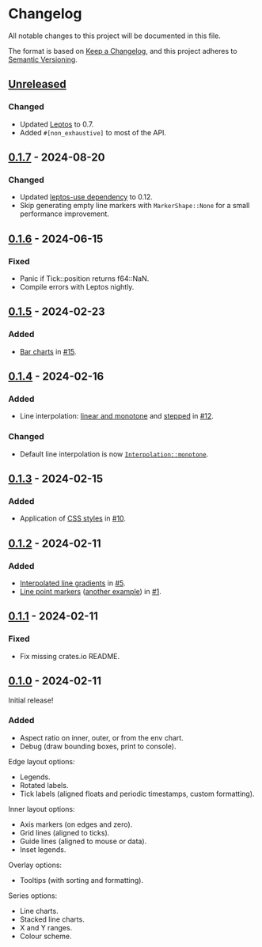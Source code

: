 # Changelog

All notable changes to this project will be documented in this file.

The format is based on [Keep a Changelog](https://keepachangelog.com/en/1.1.0/),
and this project adheres to [Semantic Versioning](https://semver.org/spec/v2.0.0.html).

## [Unreleased]

<!-- Added for new features. -->
<!-- Changed for changes in existing functionality. -->
<!-- Deprecated for soon-to-be removed features. -->
<!-- Removed for now removed features. -->
<!-- Fixed for any bug fixes. -->
<!-- Security in case of vulnerabilities. -->

### Changed
- Updated [Leptos](https://github.com/leptos-rs/leptos) to 0.7.
- Added `#[non_exhaustive]` to most of the API.

## [0.1.7] - 2024-08-20
### Changed
- Updated [leptos-use dependency](https://github.com/Synphonyte/leptos-use) to 0.12.
- Skip generating empty line markers with `MarkerShape::None` for a small performance improvement.

## [0.1.6] - 2024-06-15
### Fixed
- Panic if Tick::position returns f64::NaN.
- Compile errors with Leptos nightly.

## [0.1.5] - 2024-02-23
### Added
- [Bar charts](https://feral-dot-io.github.io/leptos-chartistry/examples.html#bar-chart) in [#15].

## [0.1.4] - 2024-02-16
### Added
- Line interpolation: [linear and monotone](https://feral-dot-io.github.io/leptos-chartistry/examples.html#linear-and-monotone) and [stepped](https://feral-dot-io.github.io/leptos-chartistry/examples.html#stepped) in [#12].
### Changed
- Default line interpolation is now [`Interpolation::monotone`](https://docs.rs/leptos-chartistry/latest/leptos_chartistry/enum.Interpolation.html#variant.Monotone).

## [0.1.3] - 2024-02-15
### Added
- Application of [CSS styles](https://feral-dot-io.github.io/leptos-chartistry/examples.html#css-styles) in [#10].

## [0.1.2] - 2024-02-11
### Added
- [Interpolated line gradients](https://feral-dot-io.github.io/leptos-chartistry/examples.html#line-colour-scheme) in [#5].
- [Line point markers](https://feral-dot-io.github.io/leptos-chartistry/examples.html#point-markers) ([another example](https://feral-dot-io.github.io/leptos-chartistry/examples.html#point-markers-2)) in [#1].

## [0.1.1] - 2024-02-11
### Fixed
- Fix missing crates.io README.

## [0.1.0] - 2024-02-11
Initial release!

### Added
- Aspect ratio on inner, outer, or from the env chart.
- Debug (draw bounding boxes, print to console).

Edge layout options:
- Legends.
- Rotated labels.
- Tick labels (aligned floats and periodic timestamps, custom formatting).

Inner layout options:
- Axis markers (on edges and zero).
- Grid lines (aligned to ticks).
- Guide lines (aligned to mouse or data).
- Inset legends.

Overlay options:
- Tooltips (with sorting and formatting).

Series options:
- Line charts.
- Stacked line charts.
- X and Y ranges.
- Colour scheme.


[#1]: https://github.com/feral-dot-io/leptos-chartistry/pull/1
[#5]: https://github.com/feral-dot-io/leptos-chartistry/pull/5
[#10]: https://github.com/feral-dot-io/leptos-chartistry/pull/10
[#12]: https://github.com/feral-dot-io/leptos-chartistry/pull/12
[#15]: https://github.com/feral-dot-io/leptos-chartistry/pull/15
[0.1.0]: https://github.com/feral-dot-io/leptos-chartistry/releases/tag/v0.1.0
[0.1.1]: https://github.com/feral-dot-io/leptos-chartistry/compare/v0.1.0...v0.1.1
[0.1.2]: https://github.com/feral-dot-io/leptos-chartistry/compare/v0.1.1...v0.1.2
[0.1.3]: https://github.com/feral-dot-io/leptos-chartistry/compare/v0.1.2...v0.1.3
[0.1.4]: https://github.com/feral-dot-io/leptos-chartistry/compare/v0.1.3...v0.1.4
[0.1.5]: https://github.com/feral-dot-io/leptos-chartistry/compare/v0.1.4...v0.1.5
[0.1.6]: https://github.com/feral-dot-io/leptos-chartistry/compare/v0.1.5...v0.1.6
[0.1.7]: https://github.com/feral-dot-io/leptos-chartistry/compare/v0.1.6...v0.1.7
[unreleased]: https://github.com/feral-dot-io/leptos-chartistry/compare/v1.1.7...HEAD

